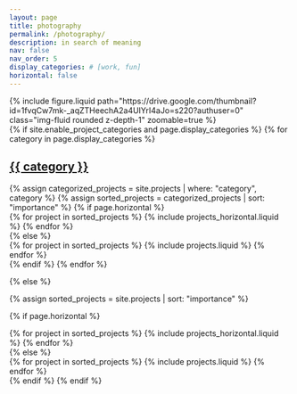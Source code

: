 ```yaml
---
layout: page
title: photography
permalink: /photography/
description: in search of meaning
nav: false
nav_order: 5
display_categories: # [work, fun]
horizontal: false
---
```


<!-- pages/photography.md -->
<div class="row-mt-3" id="photos">
    <div class="col-sm mt-3 mt-md-0">
        {% include figure.liquid path="https://drive.google.com/thumbnail?id=1fvqCw7mk-_aqZTHeechA2a4UIYrI4aJo=s220?authuser=0" class="img-fluid rounded z-depth-1" zoomable=true %}
        <!-- <img src="https://drive.google.com/thumbnail?id=1fvqCw7mk-_aqZTHeechA2a4UIYrI4aJo" class="img-fluid rounded z-depth-1"> -->
    </div>
</div>

<!-- pages/projects.md -->
<div class="projects">
{% if site.enable_project_categories and page.display_categories %}
  <!-- Display categorized projects -->
  {% for category in page.display_categories %}
  <a id="{{ category }}" href=".#{{ category }}">
    <h2 class="category">{{ category }}</h2>
  </a>
  {% assign categorized_projects = site.projects | where: "category", category %}
  {% assign sorted_projects = categorized_projects | sort: "importance" %}
  <!-- Generate cards for each project -->
  {% if page.horizontal %}
  <div class="container">
    <div class="row row-cols-1 row-cols-md-2">
    {% for project in sorted_projects %}
      {% include projects_horizontal.liquid %}
    {% endfor %}
    </div>
  </div>
  {% else %}
  <div class="row row-cols-1 row-cols-md-3">
    {% for project in sorted_projects %}
      {% include projects.liquid %}
    {% endfor %}
  </div>
  {% endif %}
  {% endfor %}

{% else %}

<!-- Display projects without categories -->

{% assign sorted_projects = site.projects | sort: "importance" %}

  <!-- Generate cards for each project -->

{% if page.horizontal %}

  <div class="container">
    <div class="row row-cols-1 row-cols-md-2">
    {% for project in sorted_projects %}
      {% include projects_horizontal.liquid %}
    {% endfor %}
    </div>
  </div>
  {% else %}
  <div class="row row-cols-1 row-cols-md-3">
    {% for project in sorted_projects %}
      {% include projects.liquid %}
    {% endfor %}
  </div>
  {% endif %}
{% endif %}
</div>
